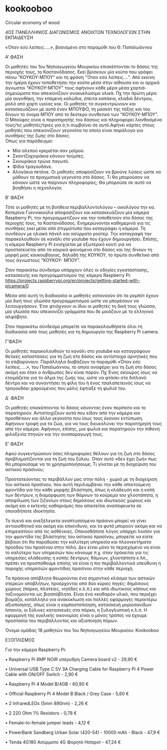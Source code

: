 # kookooboo
Circular economy of wood

4ΟΣ ΠΑΝΕΛΛΗΝΙΟΣ ΔΙΑΓΩΝΙΣΜΟΣ ΑΝΟΙΧΤΩΝ ΤΕΧΝΟΛΟΓΙΩΝ ΣΤΗΝ ΕΚΠΑΙΔΕΥΣΗ



«Όταν εσύ λείπεις…..», 
βασισμένο στο παραμύθι του Θ. Παπαϊωάννου


Α’ ΦΑΣΗ

Οι μαθητές του 1ου Νηπιαγωγείου Μουρικίου επισκέπτονται το δάσος της περιοχής τους, το Καστανόδασος. Εκεί βρίσκουν μία κούτα που γράφει πάνω "ΚΟΥΚΟΥ-ΜΠΟΥ" και τη φράση "Όταν εσύ λείπεις....". Από εκείνη την ημέρα έχουν τοποθετήσει την κούτα μέσα στην αίθουσα και οι αρχικά άγνωστοι "ΚΟΥΚΟΥ-ΜΠΟΥ" τους αφήνουν κάθε μέρα μέσα χαρτιά-σημειώματα που απεικονίζουν ανακυκλώσιμα υλικά. Πχ την πρώτη μέρα μία αυγοθήκη, την επόμενη καλώδια, έπειτα καπάκια, κλαδιά δέντρου, ρολό από χαρτί υγείας κοκ. Οι μαθητές τα συγκεντρώνουν και κατασκευάζουν με αυτά έναν ΜΠΟΥΦΟ, τη μασκότ της τάξης και του δίνουν το όνομα ΜΠΟΥ από το δεύτερο συνθετικό των "ΚΟΥΚΟΥ-ΜΠΟΥ". 
 Ο Μπούφος είναι ο παρατηρητής του δάσους και πληροφορεί λανθασμένα τους/τις  μαθητές/τριες για ό,τι συμβαίνει σε αυτό.Αφήνει κάρτες στους μαθητές που απεικονίζουν γεγονότα τα οποία είναι παράλογα για συνθήκες της ζωής στο δάσος. 	
 Όπως για παράδειγμα:
- Μία αλεπού κρεμιέται σαν μαϊμού.
- Σκαντζοχοιράκια κάνουν τούμπες.
- Σκιουράκια τρώνε παγωτό.
- Φίδια τραγουδάνε.
- Αλογάκια πετάνε. 
Οι μαθητές αποφασίζουν να βρούνε λύσεις ώστε να μάθουν τα πραγματικά γεγονότα στο δάσος.
Τι θα μπορούσαν να κάνουν ώστε να παίρνουν πληροφορίες;	
Θα μπορούσε σε αυτό να βοηθήσει η τεχνολογία;

Β’ ΦΑΣΗ

Τότε οι μαθητές με τη βοήθεια περιβαλλοντολόγου – οικολόγου την κα. Κατερίνα Γιαννακούλα  αποφασίζουν και κατασκευάζουν μία κάμερα Raspberry Pi, την προγραμματίζουν και την τοποθετούν στο δάσος της περιοχής τους, το Καστανόδασος.  Ενημερώνονται καθημερινά για τις συνθήκες εκεί μέσα από στιγμιότυπα που καταγράφει η κάμερα. Τη συνδέουν με ηλιακό πάνελ και ασύρματο ρούτερ. Την καταγραφή την παρακολουθούν σε κανάλι στο youtube που έχουν δημιουργήσει. Επίσης,  η κάμερα Raspberry Pi ενισχύεται με εξωτερικό κουτί για να προστατεύεται από τα καιρικά φαινόμενα στο δάσος και της δίνουν τη μορφή μιας κουκουβάγιας, δηλαδή της ΚΟΥΚΟΥ, το πρώτο συνθετικό από τους άγνωστους "ΚΟΥΚΟΥ- ΜΠΟΥ". 

Στον παρακάτω σύνδεσμο υπάρχουν όλες οι οδηγίες εγκατάστασης, κατασκευής και προγραμματισμού της κάμερα Raspberry Pi:
https://projects.raspberrypi.org/en/projects/getting-started-with-picamera/0

Μέσα από αυτή τη διαδικασία οι μαθητές κατανοούν ότι τα ρομπότ έχουν μία δική τους γλώσσα προγραμματισμού ώστε να μπορέσουν να λειτουργήσουν. Έτσι φτιάχνουν οι ίδιοι οι μαθητές τη δική τους γλώσσα, μία γλώσσα που απεικονίζει γράμματα που δε μοιάζουν με το ελληνικό αλφάβητο.

Στον παρακάτω σύνδεσμο μπορείτε να παρακολουθήσετε όλοι τη διαδικασία από τους μαθητές για τη δημιουργία της Raspberry Pi camera.

Γ’ΦΑΣΗ

Οι μαθητές παρακολουθούν το κανάλι στο youtube και καταγράφουν θετικές καταστάσεις για τη ζωή στο δάσος και αντίστοιχα αρνητικές που το επιβαρύνουν. Παράλληλα διαβάζουν το παραμύθι «Όταν εσύ λείπεις…..», του Παπαϊωάννου, το οποίο αναφέρει για τη ζωή στο δάσος ακόμη και όταν ο άνθρωπος δεν είναι παρόν.
Πχ Ένας σκίουρος ίσως να ετοιμάζεται για το άλμα της ζωής του, ώστε να φτάσει στο διπλανό δέντρο και να συναντήσει τη φίλη του ή ένας τσαλαπετεινός ίσως να τραγουδάει χαρούμενος που μόλις έφτιαξε τη φωλιά του. 

Δ΄ ΦΑΣΗ 

Οι μαθητές επισκέπτονται το δάσος κάνοντας έναν περίπατο και το παρατηρούν. Αντιστοιχίζουν αυτά που είδαν από την κάμερα και προσθέτουν και άλλα γεγονότα που ίσως τους έκαναν εντύπωση. Αφήνουν τροφή για τα ζώα, για να τους διευκολύνει την παρατήρησή τους από την κάμερα. Αφήνουν, επίσης, μια φωλιά και παρατηρούν την πιθανή φιλοξενία πτηνών και την αναπαραγωγή τους. 	

Ε’ ΦΑΣΗ

Αφού συγκεντρώσουν όσες πληροφορίες θέλουν για τη ζωή στο δάσος προβληματίζονται για τη ζωή του ξύλου. Όταν αυτό «δεν έχει ζωή» πως θα μπορούσαμε να το χρησιμοποιήσουμε;  Τι γίνεται με τη διαχείριση του αστικού πράσινου; 

Προστατεύοντας το περιβάλλον μας στην πόλη - χωριό με τη διαχείριση του αστικού πρασίνου, που αυτή περιλαμβάνει την κάθε απαιτούμενη φροντίδα για την κάθε μορφής βλάστηση, όπως η κλάδευση και η κοπή των δέντρων, η διαμόρφωση των θάμνων το κούρεμα του χλοοτάπητα, η αποψίλωση των ζιζανίων στους δημόσιους και ιδιωτικούς χώρους και ακόμη και ο εκτενής καθαρισμός που απαιτείται αναπόφευκτα σε οποιαδήποτε ιδιοκτησία.

Το πυκνό και ανεξέλεγκτα αναπτυσσόμενο πράσινο  μπορεί να γίνει αντιαισθητικό και ακόμη και επικίνδυνο, και τα φυτά μπορούν ακόμη και να επηρεαστούν από τις ασθένειες. Οποιοσδήποτε λόγος υπάρχει λοιπόν για την φροντίδα της βλάστησης του αστικού πρασίνου, μπορείτε να είστε βέβαιοι ότι θα παραδώσει την καλύτερη υπηρεσία και πλεονεκτήματα προόδου του πρασίνου στην πόλη. Δεν είναι μόνο το περιεχόμενο να είναι το καλύτερο των υπηρεσιών που κάνουμε π.χ. όταν πρόκειται για τις υπηρεσίες κλάδευσης η κοπής δέντρων, θάμνων, χλοοτάπητα κ.λπ., πρέπει να προσπαθούμε επίσης να είναι η πιο περιβαλλοντικά υπεύθυνη η παροχής υπηρεσιών φροντίδας πρασίνου στην κάθε περιοχή.  

Τα πράσινα απόβλητα θεωρούνται ένα σημαντικό κλάσμα των αστικών στερεών αποβλήτων, προέρχονται από δύο κύριες πηγές: δημόσιους χώρους (πάρκα, πλατείες, νησίδες κ.λ.π.) και από ιδιωτικούς κήπους και ταξινομούνται ως βιοαπόβλητα. Είναι ένα «καθαρό» υλικό, που περιέχει βιομάζα, κατάλληλο για ανακύκλωση και πολλές εφαρμογές περαιτέρω αξιοποίησης, όπως είναι η κομποστοποίηση, κατασκευή μοριοσανίδων Ισπανία, οι ξύλινες κατασκευές στα πάρκα, η ξυλογλυπτική κ.λ.π. Η εφαρμογή της κυκλικής οικονομίας είναι ο μόνος τρόπος να έχουμε προστασία του περιβάλλοντος και αξιοποίηση πόρων. 	

 

Όνομα ομάδας 18 μαθητών του 1ου Νηπιαγωγείου Μουρικίου: Kookooboo



ΕΞΟΠΛΙΣΜΟΣ

Για την κάμερα Raspberry Pi:

•	Raspberry Pi 8MP NOIR υπέρυθρη Camera board v2 - 29,90 €

•	Universal USB Type C 5V 3A Charging Cable for Raspberry Pi 4 Power Cable with ON/OFF Switch - 2,90 €

•	Raspberry Pi 4 Model B/4GB	- 60,90 €

• Official Raspberry Pi 4 Model B Black / Grey Case - 5,60 €

• 2 InfraredLEDs (5mm 890nm) - 2,26 €

• 2  220 Ohm 1% Resistors -	0,78 €

• Female-to-female jumper leads -	4,12 €

• PowerBank Sandberg Urban Solar (420-54) - 10000 mAh - Black -	47,9 €

• Tenda 4G180 Ασύρματο 4G Φορητό Hotspot - 47,24 €






